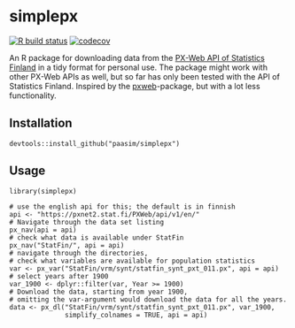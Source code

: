 # simplepx

[![R build status](https://github.com/paasim/simplepx/workflows/R-CMD-check/badge.svg)](https://github.com/paasim/simplepx/actions)
[![codecov](https://codecov.io/gh/paasim/simplepx/branch/master/graphs/badge.svg)](https://codecov.io/gh/paasim/simplepx)

An R package for downloading data from the [PX-Web API of Statistics Finland](http://pxnet2.stat.fi/api1.html) in a tidy format for personal use. The package might work with other PX-Web APIs as well, but so far has only been tested with the API of Statistics Finland. Inspired by the [pxweb](https://github.com/rOpenGov/pxweb)-package, but with a lot less functionality.

Installation
------------

    devtools::install_github("paasim/simplepx")


Usage
-----

    library(simplepx)
    
    # use the english api for this; the default is in finnish
    api <- "https://pxnet2.stat.fi/PXWeb/api/v1/en/"
    # Navigate through the data set listing
    px_nav(api = api)
    # check what data is available under StatFin
    px_nav("StatFin/", api = api)
    # navigate through the directories,
    # check what variables are available for population statistics
    var <- px_var("StatFin/vrm/synt/statfin_synt_pxt_011.px", api = api)
    # select years after 1900
    var_1900 <- dplyr::filter(var, Year >= 1900)
    # Download the data, starting from year 1900,
    # omitting the var-argument would download the data for all the years.
    data <- px_dl("StatFin/vrm/synt/statfin_synt_pxt_011.px", var_1900,
                  simplify_colnames = TRUE, api = api)


